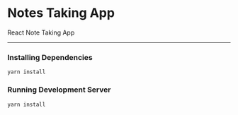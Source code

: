 # Notes Taking App

React Note Taking App

---

### Installing Dependencies

```yarn install```


### Running Development Server

```yarn install```
